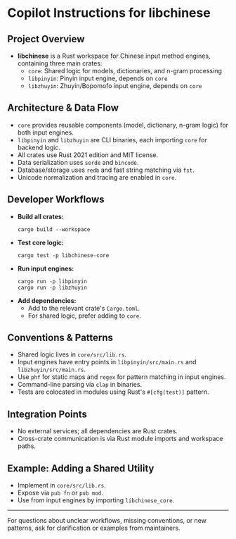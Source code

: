 # Copilot Instructions for libchinese

## Project Overview
- **libchinese** is a Rust workspace for Chinese input method engines, containing three main crates:
  - `core`: Shared logic for models, dictionaries, and n-gram processing
  - `libpinyin`: Pinyin input engine, depends on `core`
  - `libzhuyin`: Zhuyin/Bopomofo input engine, depends on `core`

## Architecture & Data Flow
- `core` provides reusable components (model, dictionary, n-gram logic) for both input engines.
- `libpinyin` and `libzhuyin` are CLI binaries, each importing `core` for backend logic.
- All crates use Rust 2021 edition and MIT license.
- Data serialization uses `serde` and `bincode`.
- Database/storage uses `redb` and fast string matching via `fst`.
- Unicode normalization and tracing are enabled in `core`.

## Developer Workflows
- **Build all crates:**
  ```pwsh
  cargo build --workspace
  ```
- **Test core logic:**
  ```pwsh
  cargo test -p libchinese-core
  ```
- **Run input engines:**
  ```pwsh
  cargo run -p libpinyin
  cargo run -p libzhuyin
  ```
- **Add dependencies:**
  - Add to the relevant crate's `Cargo.toml`.
  - For shared logic, prefer adding to `core`.

## Conventions & Patterns
- Shared logic lives in `core/src/lib.rs`.
- Input engines have entry points in `libpinyin/src/main.rs` and `libzhuyin/src/main.rs`.
- Use `phf` for static maps and `regex` for pattern matching in input engines.
- Command-line parsing via `clap` in binaries.
- Tests are colocated in modules using Rust's `#[cfg(test)]` pattern.

## Integration Points
- No external services; all dependencies are Rust crates.
- Cross-crate communication is via Rust module imports and workspace paths.

## Example: Adding a Shared Utility
- Implement in `core/src/lib.rs`.
- Expose via `pub fn` or `pub mod`.
- Use from input engines by importing `libchinese_core`.

---

For questions about unclear workflows, missing conventions, or new patterns, ask for clarification or examples from maintainers.
